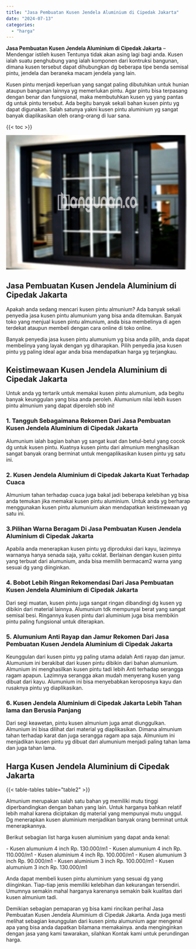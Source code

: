 ```yaml
---
title: "Jasa Pembuatan Kusen Jendela Aluminium di Cipedak Jakarta"
date: "2024-07-13"
categories: 
  - "harga"
---
```


**Jasa Pembuatan Kusen Jendela Aluminium di Cipedak Jakarta** – Mendengar istileh kusen Tentunya tidak akan asing lagi bagi anda. Kusen ialah suatu penghubung yang ialah komponen dari kontruksi bangunan, dimana kusen tersebut dapat dihubungkan dg beberapa tipe benda semisal pintu, jendela dan beraneka macam jendela yang lain.

Kusen pintu menjadi keperluan yang sangat paling dibutuhkan untuk hunian ataupun bangunan lainnya yg memerlukan pintu. Agar pintu bisa terpasang dengan benar dan fungsional, maka membutuhkan kusen yg yang pantas dg untuk pintu tersebut. Ada begitu banyak sekali bahan kusen pintu yg dapat digunakan. Salah satunya yakni kusen pintu aluminium yg sangat banyak diaplikasikan oleh orang-orang di luar sana.

{{< toc >}}

![Jasa Pembuatan Kusen Jendela Aluminium di Cipedak Jakarta](/images/harga-kusen-jendela-alumunium-37.png)

## Jasa Pembuatan Kusen Jendela Aluminium di Cipedak Jakarta

Apakah anda sedang mencari kusen pintu almunium? Ada banyak sekali penyedia jasa kusen pintu alumunium yang bisa anda ditemukan. Banyak toko yang menjual kusen pintu almunium, anda bisa membelinya di agen terdekat ataupun membeli dengan cara online di toko online.

Banyak penyedia jasa kusen pintu alumunium yg bisa anda pilih, anda dapat membelinya yang layak dengan yg diharapkan. Pilih penyedia jasa kusen pintu yg paling ideal agar anda bisa mendapatkan harga yg terjangkau.

## Keistimewaan Kusen Jendela Aluminium di Cipedak Jakarta

Untuk anda yg tertarik untuk memakai kusen pintu alumunium, ada begitu banyak keunggulan yang bisa anda peroleh. Alumunium nilai lebih kusen pintu almunium yang dapat diperoleh sbb ini!

### 1\. Tangguh Sebagaimana Rekomen Dari Jasa Pembuatan Kusen Jendela Aluminium di Cipedak Jakarta

Alumunium ialah bagian bahan yg sangat kuat dan betul-betul yang cocok dg untuk kusen pintu. Kuatnya kusen pintu dari almunium menghasilkan sangat banyak orang berminat untuk mengaplikasikan kusen pintu yg satu ini.

### 2\. Kusen Jendela Aluminium di Cipedak Jakarta Kuat Terhadap Cuaca

Almunium tahan terhadap cuaca juga bakal jadi beberapa kelebihan yg bisa anda temukan jika memakai kusen pintu aluminium. Untuk anda yg berharap menggunakan kusen pintu alumunium akan mendapatkan keistimewaan yg satu ini.

### 3.Pilihan Warna Beragam Di Jasa Pembuatan Kusen Jendela Aluminium di Cipedak Jakarta

Apabila anda menerapkan kusen pintu yg diproduksi dari kayu, lazimnya warnanya hanya senada saja, yaitu coklat. Berlainan dengan kusen pintu yang terbuat dari alumunium, anda bisa memilih bermacam2 warna yang sesuai dg yang diinginkan.

### 4\. Bobot Lebih Ringan Rekomendasi Dari Jasa Pembuatan Kusen Jendela Aluminium di Cipedak Jakarta

Dari segi muatan, kusen pintu juga sangat ringan dibandingi dg kusen yg dibikin dari material lainnya. Alumunium tdk mempunyai berat yang sangat semisal besi. Ringannya kusen pintu dari aluminium juga bisa membikin pintu paling fungsional untuk diterapkan.

### 5\. Alumunium Anti Rayap dan Jamur Rekomen Dari Jasa Pembuatan Kusen Jendela Aluminium di Cipedak Jakarta

Keunggulan dari kusen pintu yg paling utama adalah Anti rayap dan jamur. Alumunium ini berakibat dari kusen pintu dibikin dari bahan alumunium. Almunium ini menghasilkan kusen pintu tadi lebih Anti terhadap serangga ragam apapun. Lazimnya serangga akan mudah menyerang kusen yang dibuat dari kayu. Alumunium ini bisa menyebabkan keroposnya kayu dan rusaknya pintu yg diaplikasikan.

### 6\. Kusen Jendela Aluminium di Cipedak Jakarta Lebih Tahan lama dan Berusia Panjang

Dari segi keawetan, pintu kusen almunium juga amat diunggulkan. Almunium ini bisa dilihat dari material yg diaplikasikan. Dimana almunium tahan terhadap karat dan juga serangga ragam apa saja. Almunium ini menjadikan kusen pintu yg dibuat dari alumunium menjadi paling tahan lama dan juga tahan lama.

## Harga Kusen Jendela Aluminium di Cipedak Jakarta

{{< table-tables table="table2" >}}

Almunium merupakan salah satu bahan yg memiliki mutu tinggi diperbandingkan dengan bahan yang lain. Untuk harganya bahkan relatif lebih mahal karena diciptakan dg material yang mempunyai mutu unggul. Dg menerapkan kusen aluminium menjadikan banyak orang berminat untuk menerapkannya.

Berikut sebagian list harga kusen aluminium yang dapat anda kenal:

\- Kusen alumunium 4 inch Rp. 130.000/m1 - Kusen alumunium 4 inch Rp. 110.000/m1 - Kusen aluminium 4 inch Rp. 100.000/m1 - Kusen alumunium 3 inch Rp. 90.000/m1 - Kusen aluminium 3 inch Rp. 100.000/m1 - Kusen alumunium 3 inch Rp. 130.000/m1

Anda dapat membeli kusen pintu aluminium yang sesuai dg yang diinginkan. Tiap-tiap jenis memiliki kelebihan dan kekurangan tersendiri. Umumnya semakin mahal harganya karenanya semakin baik kualitas dari kusen almunium tadi.

Demikian sebagian pemaparan yg bisa kami rincikan perihal Jasa Pembuatan Kusen Jendela Aluminium di Cipedak Jakarta. Anda juga mesti melihat sebagian keunggulan dari kusen pintu alumunium agar mengenal apa yang bisa anda dapatkan bilamana memakainya. anda menginginkan dengan jasa yang kami tawarakan, silahkan Kontak kami untuk perundingan harga.
